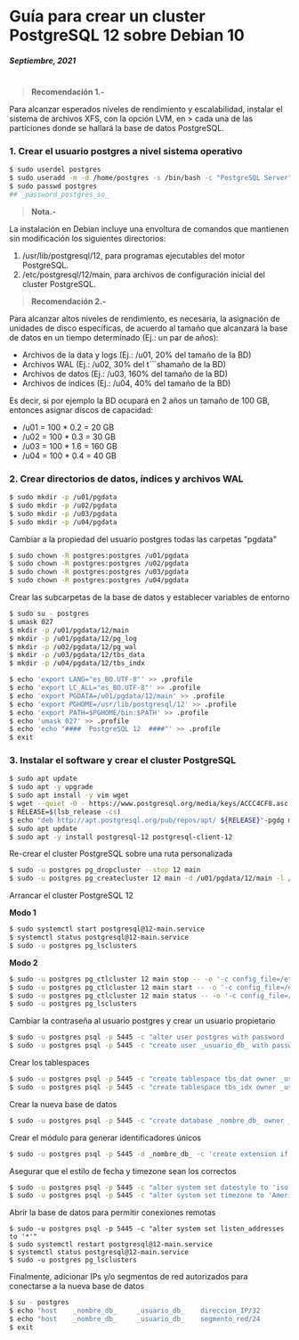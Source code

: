 # Guía para crear un cluster PostgreSQL 12 sobre Debian 10
##### Septiembre, 2021
#

> **Recomendación 1.-**

Para alcanzar esperados niveles de rendimiento y escalabilidad, instalar el sistema de archivos XFS, con la opción LVM, en > cada una de las particiones donde se hallará la base de datos PostgreSQL.

### 1. Crear el usuario postgres a nivel sistema operativo

```sh
$ sudo userdel postgres
$ sudo useradd -m -d /home/postgres -s /bin/bash -c "PostgreSQL Server" postgres
$ sudo passwd postgres
## _password_postgres_so_
```
> **Nota.-**

La instalación en Debian incluye una envoltura de comandos que mantienen sin modificación los siguientes directorios: 
1. /usr/lib/postgresql/12, para programas ejecutables del motor PostgreSQL.
2. /etc/postgresql/12/main, para archivos de configuración inicial del cluster PostgreSQL.

> **Recomendación 2.-**

Para alcanzar altos niveles de rendimiento, es necesaria, la asignación de unidades de disco específicas, de acuerdo al tamaño que alcanzará la base de datos en un tiempo determinado (Ej.: un par de años):
- Archivos de la data y logs             (Ej.: /u01, 20% del tamaño de la BD)
- Archivos WAL                           (Ej.: /u02, 30% del t```shamaño de la BD)
- Archivos de datos                      (Ej.: /u03, 160% del tamaño de la BD)
- Archivos de índices                    (Ej.: /u04, 40% del tamaño de la BD)

Es decir, si por ejemplo la BD ocupará en 2 años un tamaño de 100 GB, entonces asignar discos de capacidad:
- /u01 = 100 * 0.2 = 20 GB 
- /u02 = 100 * 0.3 = 30 GB
- /u03 = 100 * 1.6 = 160 GB
- /u04 = 100 * 0.4 = 40 GB

### 2. Crear directorios de datos, índices y archivos WAL

```sh
$ sudo mkdir -p /u01/pgdata
$ sudo mkdir -p /u02/pgdata
$ sudo mkdir -p /u03/pgdata
$ sudo mkdir -p /u04/pgdata
```
Cambiar a la propiedad del usuario postgres todas las carpetas "pgdata"
```sh
$ sudo chown -R postgres:postgres /u01/pgdata
$ sudo chown -R postgres:postgres /u02/pgdata
$ sudo chown -R postgres:postgres /u03/pgdata
$ sudo chown -R postgres:postgres /u04/pgdata
```
Crear las subcarpetas de la base de datos y establecer variables de entorno
```sh
$ sudo su - postgres
$ umask 027
$ mkdir -p /u01/pgdata/12/main
$ mkdir -p /u01/pgdata/12/pg_log
$ mkdir -p /u02/pgdata/12/pg_wal
$ mkdir -p /u03/pgdata/12/tbs_data
$ mkdir -p /u04/pgdata/12/tbs_indx
```
```sh
$ echo 'export LANG="es_BO.UTF-8"' >> .profile
$ echo 'export LC_ALL="es_BO.UTF-8"' >> .profile
$ echo 'export PGDATA=/u01/pgdata/12/main' >> .profile
$ echo 'export PGHOME=/usr/lib/postgresql/12' >> .profile
$ echo 'export PATH=$PGHOME/bin:$PATH' >> .profile
$ echo 'umask 027' >> .profile
$ echo 'echo "####  PostgreSQL 12  ####"' >> .profile
$ exit
```
### 3. Instalar el software y crear el cluster PostgreSQL

```sh
$ sudo apt update
$ sudo apt -y upgrade
$ sudo apt install -y vim wget
$ wget --quiet -O - https://www.postgresql.org/media/keys/ACCC4CF8.asc | sudo apt-key add -
$ RELEASE=$(lsb_release -cs)
$ echo "deb http://apt.postgresql.org/pub/repos/apt/ ${RELEASE}"-pgdg main | sudo tee /etc/apt/sources.list.d/pgdg.list
$ sudo apt update
$ sudo apt -y install postgresql-12 postgresql-client-12
```
Re-crear el cluster PostgreSQL sobre una ruta personalizada
```sh
$ sudo -u postgres pg_dropcluster --stop 12 main
$ sudo -u postgres pg_createcluster 12 main -d /u01/pgdata/12/main -l /u01/pgdata/12/pg_log/postgresql-12-main.log -e UTF8 --locale=es_BO.UTF-8 -p 5445 -- --waldir=/u02/pgdata/12/pg_wal --wal-segsize=64
```
Arrancar el cluster PostgreSQL 12

**Modo 1**
```sh
$ sudo systemctl start postgresql@12-main.service
$ systemctl status postgresql@12-main.service
$ sudo -u postgres pg_lsclusters
```
**Modo 2**
```sh
$ sudo -u postgres pg_ctlcluster 12 main stop -- -o '-c config_file=/etc/postgresql/12/main/postgresql.conf -p 5445'
$ sudo -u postgres pg_ctlcluster 12 main start -- -o '-c config_file=/etc/postgresql/12/main/postgresql.conf -p 5445'
$ sudo -u postgres pg_ctlcluster 12 main status -- -o '-c config_file=/etc/postgresql/12/main/postgresql.conf -p 5445'
$ sudo -u postgres pg_lsclusters
```
Cambiar la contraseña al usuario postgres y crear un usuario propietario
```sh
$ sudo -u postgres psql -p 5445 -c "alter user postgres with password '_password_postgres_bd_'" 
$ sudo -u postgres psql -p 5445 -c "create user _usuario_db_ with password '_password_usuario_db_'" 
```
Crear los tablespaces
```sh
$ sudo -u postgres psql -p 5445 -c "create tablespace tbs_dat owner _usuario_db_ location '/u03/pgdata/12/tbs_data'"
$ sudo -u postgres psql -p 5445 -c "create tablespace tbs_idx owner _usuario_db_ location '/u04/pgdata/12/tbs_indx'"
```
Crear la nueva base de datos
```sh
$ sudo -u postgres psql -p 5445 -c "create database _nombre_db_ owner _usuario_db_ tablespace tbs_dat"
```
Crear el módulo para generar identificadores únicos
```sh
$ sudo -u postgres psql -p 5445 -d _nombre_db_ -c 'create extension if not exists "uuid-ossp"'
```
Asegurar que el estilo de fecha y timezone sean los correctos
```sh
$ sudo -u postgres psql -p 5445 -c "alter system set datestyle to 'iso, dmy'"
$ sudo -u postgres psql -p 5445 -c "alter system set timezone to 'America/La_Paz'"
```
Abrir la base de datos para permitir conexiones remotas
```
$ sudo -u postgres psql -p 5445 -c "alter system set listen_addresses to '*'"
$ sudo systemctl restart postgresql@12-main.service
$ systemctl status postgresql@12-main.service
$ sudo -u postgres pg_lsclusters
```
Finalmente, adicionar IPs y/o segmentos de red autorizados para conectarse a la nueva base de datos
```sh
$ su - postgres
$ echo "host    _nombre_db_     _usuario_db_    direccion_IP/32         md5"   >> /etc/postgresql/12/main/pg_hba.conf
$ echo "host    _nombre_db_     _usuario_db_    segmento_red/24         md5"   >> /etc/postgresql/12/main/pg_hba.conf
$ exit
```

